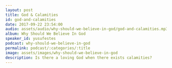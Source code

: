 ```yaml
---
layout: post
title: God & Calamities
id: god-and-calamities
date: 2017-09-22 23:54:00
audio: assets/audio/why-should-we-believe-in-god/god-and-calamities.mp3
album: Why Should We Believe In God
speaker_id: yusufestes
podcast: why-should-we-believe-in-god
permalink: podcast/:categories/:title
image: assets/images/why-should-we-believe-in-god
description: Is there a loving God when there exists calamities?
---
```

